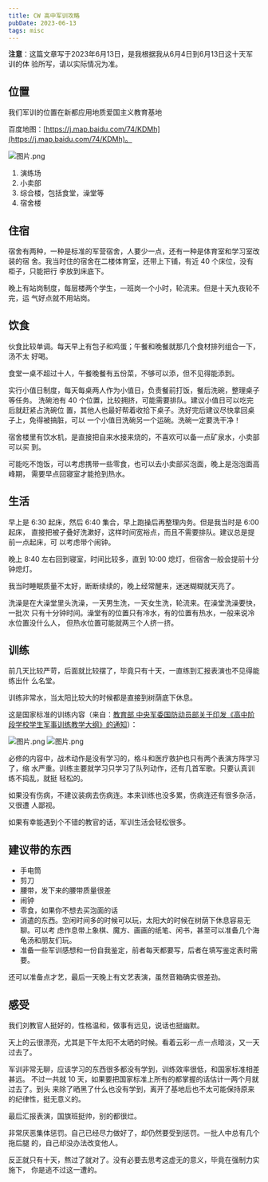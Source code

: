 ```yaml
---
title: CW 高中军训攻略
pubDate: 2023-06-13
tags: misc
---
```


**注意**：这篇文章写于2023年6月13日，是我根据我从6月4日到6月13日这十天军训的体
验所写，请以实际情况为准。

## 位置

我们军训的位置在新都应用地质爱国主义教育基地

百度地图：[https://j.map.baidu.com/74/KDMh](https://j.map.baidu.com/74/KDMh)。

![图片.png](https://s2.loli.net/2023/06/13/lczUqoSNKFrmbfa.png)

1. 演练场
2. 小卖部
3. 综合楼，包括食堂，澡堂等
4. 宿舍楼

## 住宿

宿舍有两种，一种是标准的军营宿舍，人要少一点，还有一种是体育室和学习室改装的宿
舍。我当时住的宿舍在二楼体育室，还带上下铺，有近 40 个床位，没有柜子，只能把行
李放到床底下。

晚上有站岗制度，每层楼两个学生，一班岗一个小时，轮流来。但是十天九夜轮不完，运
气好点就不用站岗。

## 饮食

伙食比较单调。每天早上有包子和鸡蛋；午餐和晚餐就那几个食材排列组合一下，汤不太
好喝。

食堂一桌不超过十人，午餐晚餐有五份菜，不够可以添，但不见得能添到。

实行小值日制度，每天每桌两人作为小值日，负责餐前打饭，餐后洗碗，整理桌子等任务。
洗碗池有 40 个位置，比较拥挤，可能需要排队。建议小值日可以吃完后就赶紧占洗碗位
置，其他人也最好帮着收拾下桌子。洗好完后建议尽快拿回桌子上，免得被搞脏，可以
一个小值日洗碗另一个运碗。洗碗一定要洗干净！

宿舍楼里有饮水机，是直接把自来水接来烧的，不喜欢可以备一点矿泉水，小卖部可以买
到。

可能吃不饱饭，可以考虑携带一些零食，也可以去小卖部买泡面，晚上是泡泡面高峰期，
需要早点回寝室才能抢到热水。

## 生活

早上是 6:30 起床，然后 6:40 集合，早上跑操后再整理内务。但是我当时是 6:00 起床，
直接把被子叠好洗漱好，这样时间宽裕点，而且不需要排队。建议总是提前一点起床，可
以考虑带个闹钟。

晚上 8:40 左右回到寝室，时间比较多，直到 10:00 熄灯，但宿舍一般会提前十分钟熄灯。

我当时睡眠质量不太好，断断续续的，晚上经常醒来，迷迷糊糊就天亮了。

洗澡是在大澡堂里头洗澡，一天男生洗，一天女生洗，轮流来。在澡堂洗澡要快，一批次
只有十分钟时间。澡堂有的位置只有冷水，有的位置有热水，一般来说冷水位置没什么人，
但热水位置可能就两三个人挤一挤。

## 训练

前几天比较严苛，后面就比较摆了，毕竟只有十天，一直练到汇报表演也不见得能练出什
么名堂。

训练非常水，当太阳比较大的时候都是直接到树荫底下休息。

这是国家标准的训练内容（来自：[教育部 中央军委国防动员部关于印发《高中阶段学校学生军事训练教学大纲》的通知](https://www.gov.cn/zhengce/zhengceku/2021-04/17/content_5600329.htm)）：

![图片.png](https://s2.loli.net/2023/06/13/Yw7PWF8jv9VypHt.png)
![图片.png](https://s2.loli.net/2023/06/13/VrP9ezFYBo1vIuN.png)

必修的内容中，战术动作是没有学习的，格斗和医疗救护也只有两个表演方阵学习了，缩
水严重。训练主要就学习只学习了队列动作，还有几首军歌。只要认真训练不捣乱，就挺
轻松的。

如果没有伤病，不建议装病去伤病连。本来训练也没多累，伤病连还有很多杂活，又很遭
人鄙视。

如果有幸能遇到个不错的教官的话，军训生活会轻松很多。

## 建议带的东西

- 手电筒
- 剪刀
- 腰带，发下来的腰带质量很差
- 闹钟
- 零食，如果你不想去买泡面的话
- 消遣的东西。空闲时间多的时候可以玩，太阳大的时候在树荫下休息容易无聊。可以考
  虑作息带上象棋、魔方、画画的纸笔、闲书，甚至可以准备几个海龟汤和朋友们玩。
- 准备一些军训感想和一份自我鉴定，前者每天都要写，后者在填写鉴定表时需要。

还可以准备点才艺，最后一天晚上有文艺表演，虽然音箱确实很差劲。

## 感受

我们刘教官人挺好的，性格温和，做事有远见，说话也挺幽默。

天上的云很漂亮，尤其是下午太阳不太晒的时候。看着云彩一点一点暗淡，又一天过去了。

军训非常无聊，应该学习的东西很多都没有学到，训练效率很低，和国家标准相差甚远。
不过一共就 10 天，如果要把国家标准上所有的都掌握的话估计一两个月就过去了。到头
来除了晒黑了什么也没有学到，离开了基地后也不太可能保持原来的纪律性，挺无意义的。

最后汇报表演，国旗班挺帅，别的都很烂。

非常厌恶集体惩罚。自己已经尽力做好了，却仍然要受到惩罚。一批人中总有几个拖后腿
的，自己却没办法改变他人。

反正就只有十天，熬过了就对了。没有必要去思考这虚无的意义，毕竟在强制力实施下，
你是逃不过这一遭的。
